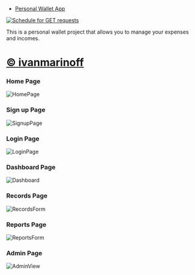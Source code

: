 - [Personal Wallet App](https://personal-wallet.onrender.com)

[![Schedule for GET requests](https://github.com/ivanmarinoff/Personal-Wallet/actions/workflows/python-package.yml/badge.svg)](https://github.com/ivanmarinoff/Personal-Wallet/actions/workflows/python-package.yml)


This is a personal wallet project that allows you to manage your expenses and incomes.


# [© ivanmarinoff](https://github.com/ivanmarinoff)


### Home Page 
![HomePage](https://github.com/ivanmarinoff/Personal-Wallet/assets/107050101/83449a74-155a-4b66-87f1-c8b7e67366e8)


### Sign up Page 
![SignupPage](https://github.com/ivanmarinoff/Personal-Wallet/assets/107050101/5ab423b3-782f-44b6-87b7-f6ba152f6c08)


### Login Page 
![LoginPage](https://github.com/ivanmarinoff/Personal-Wallet/assets/107050101/1ddbcaa3-9d9c-4b56-9178-1c8829f3b754)


### Dashboard Page 
![Dashboard](https://github.com/ivanmarinoff/Personal-Wallet/assets/107050101/982215fd-e449-4b0e-a028-bde12fa4b5b5)


### Records Page 
![RecordsForm](https://github.com/ivanmarinoff/Personal-Wallet/assets/107050101/dad839e2-93eb-4980-a589-10f7765c760a)


### Reports Page 
![ReportsForm](https://github.com/ivanmarinoff/Personal-Wallet/assets/107050101/e1dc843f-3884-440c-911e-3251cba15c74)


### Admin Page
![AdminView](https://github.com/ivanmarinoff/Personal-Wallet/assets/107050101/e099b4d3-ca1f-4dd6-be45-d29d593cdf96)
